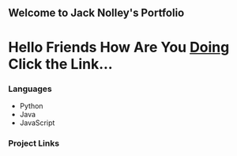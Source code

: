 ## Welcome to Jack Nolley's Portfolio


# Hello Friends How Are You [Doing](https://www.youtube.com/watch?v=dQw4w9WgXcQ) Click the Link...













### Languages

- Python
- Java
- JavaScript

### Project Links


